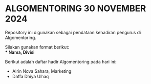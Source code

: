 # ALGOMENTORING 30 NOVEMBER 2024
Repository ini digunakan sebagai pendataan kehadiran pengurus di Algomentoring.<br>

Silakan gunakan format berikut:<br>
**\* Nama, Divisi**  

Berikut adalah daftar hadir Algomentoring pada hari ini:
* Airin Nova Sahara, Marketing
* Daffa Dhiya Ulhaq
